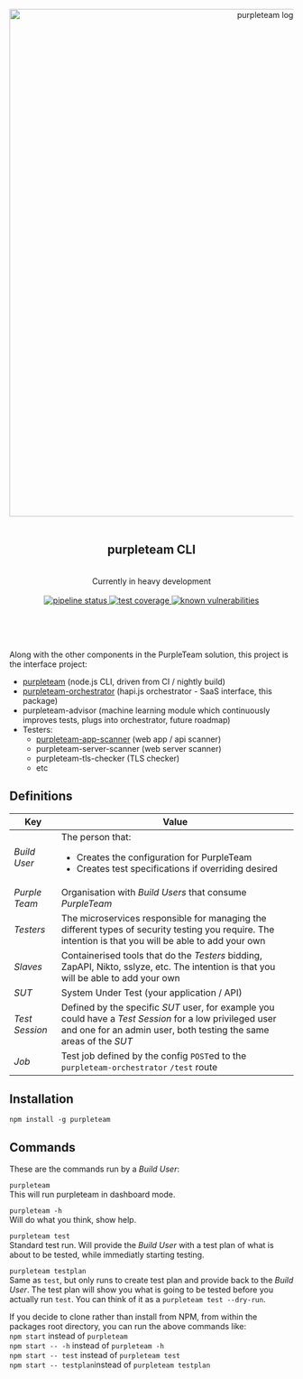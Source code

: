 <div align="center">
  <br/>
  <a href="https://purpleteam-labs.com" title="purpleteam">
    <img width=900px src="https://gitlab.com/purpleteam-labs/purpleteam/raw/master/assets/images/purpleteam-banner.png" alt="purpleteam logo">
  </a>
  <br/>
<br/>
<h2>purpleteam CLI</h2><br/>
  Currently in heavy development
<br/><br/>

<a href="https://gitlab.com/purpleteam-labs/purpleteam/commits/master" title="pipeline status">
   <img src="https://gitlab.com/purpleteam-labs/purpleteam/badges/master/pipeline.svg" alt="pipeline status">
</a>

<a href="https://gitlab.com/purpleteam-labs/purpleteam/commits/master" title="test coverage">
   <img src="https://gitlab.com/purpleteam-labs/purpleteam/badges/master/coverage.svg" alt="test coverage">
</a>

<a href="https://snyk.io/test/github/purpleteam-labs/purpleteam?targetFile=package.json" title="known vulnerabilities">
  <img src="https://snyk.io/test/github/purpleteam-labs/purpleteam/badge.svg?targetFile=package.json" alt="known vulnerabilities"/>
</a>

<br/><br/><br/>
</div>


Along with the other components in the PurpleTeam solution, this project is the interface project:

* [purpleteam](https://gitlab.com/purpleteam-labs/purpleteam) (node.js CLI, driven from CI / nightly build)
* [purpleteam-orchestrator](https://gitlab.com/purpleteam-labs/purpleteam-orchestrator) (hapi.js orchestrator - SaaS interface, this package)
* purpleteam-advisor (machine learning module which continuously improves tests, plugs into orchestrator, future roadmap)
* Testers:
  * [purpleteam-app-scanner](https://gitlab.com/purpleteam-labs/purpleteam-app-scanner) (web app / api scanner)
  * purpleteam-server-scanner (web server scanner)
  * purpleteam-tls-checker (TLS checker)
  * etc

## Definitions

 Key                 | Value   
---------------------|---------
 _Build User_        | The person that: <ul><li>Creates the configuration for PurpleTeam</li><li>Creates test specifications if overriding desired</li></ul> 
 _Purple Team_       | Organisation with _Build Users_ that consume _PurpleTeam_ 
 _Testers_           | The microservices responsible for managing the different types of security testing you require. The intention is that you will be able to add your own
 _Slaves_            | Containerised tools that do the _Testers_ bidding, ZapAPI, Nikto, sslyze, etc. The intention is that you will be able to add your own
 _SUT_               | System Under Test (your application / API) 
 _Test Session_      | Defined by the specific _SUT_ user, for example you could have a _Test Session_ for a low privileged user and one for an admin user, both testing the same areas of the _SUT_ 
 _Job_               | Test job defined by the config `POST`ed to the `purpleteam-orchestrator` `/test` route
 

## Installation

`npm install -g purpleteam`

## Commands

These are the commands run by a _Build User_:

`purpleteam`  
This will run purpleteam in dashboard mode.

`purpleteam -h`  
Will do what you think, show help.

`purpleteam test`  
Standard test run. Will provide the _Build User_ with a test plan of what is about to be tested, while immediatly starting testing.

`purpleteam testplan`  
Same as `test`, but only runs to create test plan and provide back to the _Build User_. The test plan will show you what is going to be tested before you actually run `test`. You can think of it as a `purpleteam test --dry-run`.

If you decide to clone rather than install from NPM, from within the packages root directory, you can run the above commands like:  
`npm start` instead of `purpleteam`  
`npm start -- -h` instead of `purpleteam -h`  
`npm start -- test` instead of `purpleteam test`  
`npm start -- testplan`instead of `purpleteam testplan`

